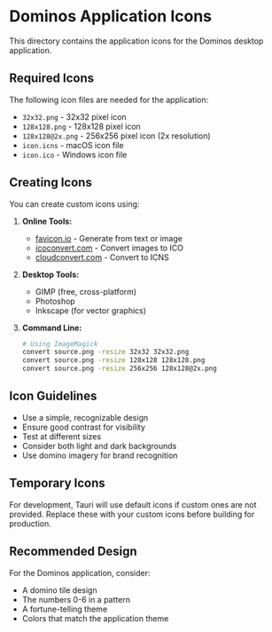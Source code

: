 # Dominos Application Icons

This directory contains the application icons for the Dominos desktop application.

## Required Icons

The following icon files are needed for the application:

- `32x32.png` - 32x32 pixel icon
- `128x128.png` - 128x128 pixel icon
- `128x128@2x.png` - 256x256 pixel icon (2x resolution)
- `icon.icns` - macOS icon file
- `icon.ico` - Windows icon file

## Creating Icons

You can create custom icons using:

1. **Online Tools:**
   - [favicon.io](https://favicon.io/) - Generate from text or image
   - [icoconvert.com](https://icoconvert.com/) - Convert images to ICO
   - [cloudconvert.com](https://cloudconvert.com/) - Convert to ICNS

2. **Desktop Tools:**
   - GIMP (free, cross-platform)
   - Photoshop
   - Inkscape (for vector graphics)

3. **Command Line:**
   ```bash
   # Using ImageMagick
   convert source.png -resize 32x32 32x32.png
   convert source.png -resize 128x128 128x128.png
   convert source.png -resize 256x256 128x128@2x.png
   ```

## Icon Guidelines

- Use a simple, recognizable design
- Ensure good contrast for visibility
- Test at different sizes
- Consider both light and dark backgrounds
- Use domino imagery for brand recognition

## Temporary Icons

For development, Tauri will use default icons if custom ones are not provided. Replace these with your custom icons before building for production.

## Recommended Design

For the Dominos application, consider:
- A domino tile design
- The numbers 0-6 in a pattern
- A fortune-telling theme
- Colors that match the application theme
